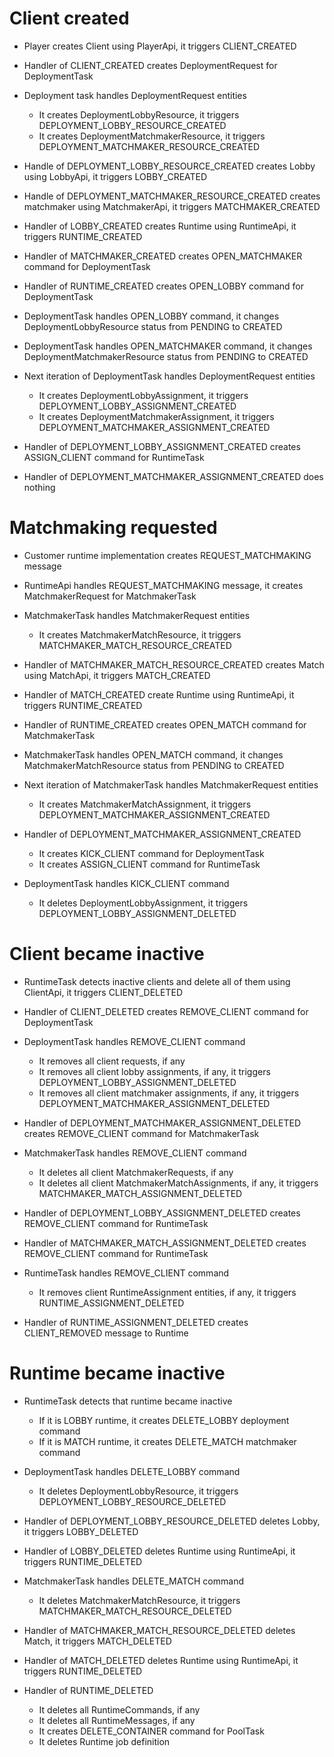 # Client created

- Player creates Client using PlayerApi, it triggers CLIENT_CREATED
- Handler of CLIENT_CREATED creates DeploymentRequest for DeploymentTask
- Deployment task handles DeploymentRequest entities
    - It creates DeploymentLobbyResource, it triggers DEPLOYMENT_LOBBY_RESOURCE_CREATED
    - It creates DeploymentMatchmakerResource, it triggers DEPLOYMENT_MATCHMAKER_RESOURCE_CREATED

- Handle of DEPLOYMENT_LOBBY_RESOURCE_CREATED creates Lobby using LobbyApi, it triggers LOBBY_CREATED
- Handle of DEPLOYMENT_MATCHMAKER_RESOURCE_CREATED creates matchmaker using MatchmakerApi, it triggers
  MATCHMAKER_CREATED

- Handler of LOBBY_CREATED creates Runtime using RuntimeApi, it triggers RUNTIME_CREATED
- Handler of MATCHMAKER_CREATED creates OPEN_MATCHMAKER command for DeploymentTask
- Handler of RUNTIME_CREATED creates OPEN_LOBBY command for DeploymentTask

- DeploymentTask handles OPEN_LOBBY command, it changes DeploymentLobbyResource status from PENDING to CREATED
- DeploymentTask handles OPEN_MATCHMAKER command, it changes DeploymentMatchmakerResource status from PENDING to CREATED

- Next iteration of DeploymentTask handles DeploymentRequest entities
    - It creates DeploymentLobbyAssignment, it triggers DEPLOYMENT_LOBBY_ASSIGNMENT_CREATED
    - It creates DeploymentMatchmakerAssignment, it triggers DEPLOYMENT_MATCHMAKER_ASSIGNMENT_CREATED

- Handler of DEPLOYMENT_LOBBY_ASSIGNMENT_CREATED creates ASSIGN_CLIENT command for RuntimeTask
- Handler of DEPLOYMENT_MATCHMAKER_ASSIGNMENT_CREATED does nothing

# Matchmaking requested

- Customer runtime implementation creates REQUEST_MATCHMAKING message
- RuntimeApi handles REQUEST_MATCHMAKING message, it creates MatchmakerRequest for MatchmakerTask
- MatchmakerTask handles MatchmakerRequest entities
    - It creates MatchmakerMatchResource, it triggers MATCHMAKER_MATCH_RESOURCE_CREATED
- Handler of MATCHMAKER_MATCH_RESOURCE_CREATED creates Match using MatchApi, it triggers MATCH_CREATED
- Handler of MATCH_CREATED create Runtime using RuntimeApi, it triggers RUNTIME_CREATED
- Handler of RUNTIME_CREATED creates OPEN_MATCH command for MatchmakerTask

- MatchmakerTask handles OPEN_MATCH command, it changes MatchmakerMatchResource status from PENDING to CREATED

- Next iteration of MatchmakerTask handles MatchmakerRequest entities
    - It creates MatchmakerMatchAssignment, it triggers DEPLOYMENT_MATCHMAKER_ASSIGNMENT_CREATED

- Handler of DEPLOYMENT_MATCHMAKER_ASSIGNMENT_CREATED
    - It creates KICK_CLIENT command for DeploymentTask
    - It creates ASSIGN_CLIENT command for RuntimeTask

- DeploymentTask handles KICK_CLIENT command
    - It deletes DeploymentLobbyAssignment, it triggers DEPLOYMENT_LOBBY_ASSIGNMENT_DELETED

# Client became inactive

- RuntimeTask detects inactive clients and delete all of them using ClientApi, it triggers CLIENT_DELETED

- Handler of CLIENT_DELETED creates REMOVE_CLIENT command for DeploymentTask
- DeploymentTask handles REMOVE_CLIENT command
    - It removes all client requests, if any
    - It removes all client lobby assignments, if any, it triggers DEPLOYMENT_LOBBY_ASSIGNMENT_DELETED
    - It removes all client matchmaker assignments, if any, it triggers DEPLOYMENT_MATCHMAKER_ASSIGNMENT_DELETED

- Handler of DEPLOYMENT_MATCHMAKER_ASSIGNMENT_DELETED creates REMOVE_CLIENT command for MatchmakerTask
- MatchmakerTask handles REMOVE_CLIENT command
    - It deletes all client MatchmakerRequests, if any
    - It deletes all client MatchmakerMatchAssignments, if any, it triggers MATCHMAKER_MATCH_ASSIGNMENT_DELETED

- Handler of DEPLOYMENT_LOBBY_ASSIGNMENT_DELETED creates REMOVE_CLIENT command for RuntimeTask
- Handler of MATCHMAKER_MATCH_ASSIGNMENT_DELETED creates REMOVE_CLIENT command for RuntimeTask

- RuntimeTask handles REMOVE_CLIENT command
    - It removes client RuntimeAssignment entities, if any, it triggers RUNTIME_ASSIGNMENT_DELETED
- Handler of RUNTIME_ASSIGNMENT_DELETED creates CLIENT_REMOVED message to Runtime

# Runtime became inactive

- RuntimeTask detects that runtime became inactive
    - If it is LOBBY runtime, it creates DELETE_LOBBY deployment command
    - If it is MATCH runtime, it creates DELETE_MATCH matchmaker command

- DeploymentTask handles DELETE_LOBBY command
    - It deletes DeploymentLobbyResource, it triggers DEPLOYMENT_LOBBY_RESOURCE_DELETED
- Handler of DEPLOYMENT_LOBBY_RESOURCE_DELETED deletes Lobby, it triggers LOBBY_DELETED
- Handler of LOBBY_DELETED deletes Runtime using RuntimeApi, it triggers RUNTIME_DELETED

- MatchmakerTask handles DELETE_MATCH command
    - It deletes MatchmakerMatchResource, it triggers MATCHMAKER_MATCH_RESOURCE_DELETED
- Handler of MATCHMAKER_MATCH_RESOURCE_DELETED deletes Match, it triggers MATCH_DELETED
- Handler of MATCH_DELETED deletes Runtime using RuntimeApi, it triggers RUNTIME_DELETED

- Handler of RUNTIME_DELETED
    - It deletes all RuntimeCommands, if any
    - It deletes all RuntimeMessages, if any
    - It creates DELETE_CONTAINER command for PoolTask
    - It deletes Runtime job definition